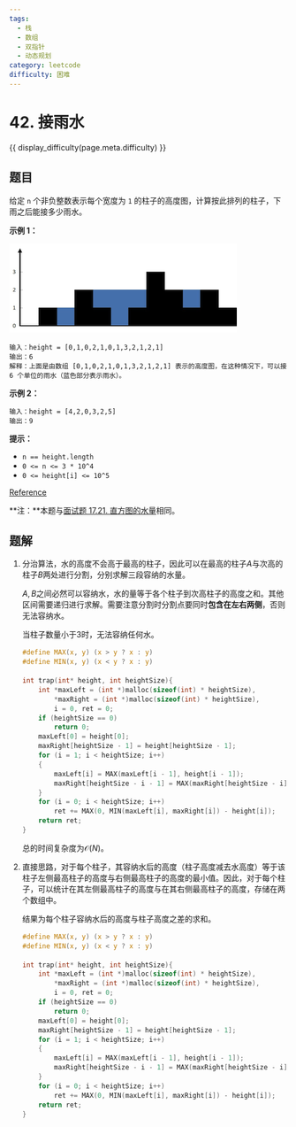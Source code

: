 ```yaml
---
tags:
  - 栈
  - 数组
  - 双指针
  - 动态规划
category: leetcode
difficulty: 困难
---
```


# 42. 接雨水

{{ display_difficulty(page.meta.difficulty) }}

## 题目

给定 `n` 个非负整数表示每个宽度为 `1` 的柱子的高度图，计算按此排列的柱子，下雨之后能接多少雨水。

**示例 1：**

![Example](img/42_example.png)

```
输入：height = [0,1,0,2,1,0,1,3,2,1,2,1]
输出：6
解释：上面是由数组 [0,1,0,2,1,0,1,3,2,1,2,1] 表示的高度图，在这种情况下，可以接 6 个单位的雨水（蓝色部分表示雨水）。 
```

**示例 2：**

```
输入：height = [4,2,0,3,2,5]
输出：9
```

**提示：**

* `n == height.length`
* `0 <= n <= 3 * 10^4`
* `0 <= height[i] <= 10^5`

[Reference](https://leetcode-cn.com/problems/trapping-rain-water)

**注：**本题与[面试题 17.21. 直方图的水量](17.21.md)相同。

## 题解

1. 分治算法，水的高度不会高于最高的柱子，因此可以在最高的柱子$A$与次高的柱子$B$两处进行分割，分别求解三段容纳的水量。

    $A, B$之间必然可以容纳水，水的量等于各个柱子到次高柱子的高度之和。其他区间需要递归进行求解。需要注意分割时分割点要同时**包含在左右两侧**，否则无法容纳水。

    当柱子数量小于3时，无法容纳任何水。

    ```c
    #define MAX(x, y) (x > y ? x : y)
    #define MIN(x, y) (x < y ? x : y)

    int trap(int* height, int heightSize){
        int *maxLeft = (int *)malloc(sizeof(int) * heightSize),
            *maxRight = (int *)malloc(sizeof(int) * heightSize),
            i = 0, ret = 0;
        if (heightSize == 0)
            return 0;
        maxLeft[0] = height[0];
        maxRight[heightSize - 1] = height[heightSize - 1];
        for (i = 1; i < heightSize; i++)
        {
            maxLeft[i] = MAX(maxLeft[i - 1], height[i - 1]);
            maxRight[heightSize - i - 1] = MAX(maxRight[heightSize - i], height[heightSize - i]);
        }
        for (i = 0; i < heightSize; i++)
            ret += MAX(0, MIN(maxLeft[i], maxRight[i]) - height[i]);
        return ret;
    }
    ```

    总的时间复杂度为$\mathcal O(N)$。

2. 直接思路，对于每个柱子，其容纳水后的高度（柱子高度减去水高度）等于该柱子左侧最高柱子的高度与右侧最高柱子的高度的最小值。因此，对于每个柱子，可以统计在其左侧最高柱子的高度与在其右侧最高柱子的高度，存储在两个数组中。

    结果为每个柱子容纳水后的高度与柱子高度之差的求和。

    ```c
    #define MAX(x, y) (x > y ? x : y)
    #define MIN(x, y) (x < y ? x : y)

    int trap(int* height, int heightSize){
        int *maxLeft = (int *)malloc(sizeof(int) * heightSize),
            *maxRight = (int *)malloc(sizeof(int) * heightSize),
            i = 0, ret = 0;
        if (heightSize == 0)
            return 0;
        maxLeft[0] = height[0];
        maxRight[heightSize - 1] = height[heightSize - 1];
        for (i = 1; i < heightSize; i++)
        {
            maxLeft[i] = MAX(maxLeft[i - 1], height[i - 1]);
            maxRight[heightSize - i - 1] = MAX(maxRight[heightSize - i], height[heightSize - i]);
        }
        for (i = 0; i < heightSize; i++)
            ret += MAX(0, MIN(maxLeft[i], maxRight[i]) - height[i]);
        return ret;
    }
    ```